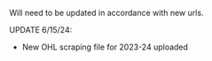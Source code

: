Will need to be updated in accordance with new urls.

UPDATE 6/15/24:
  - New OHL scraping file for 2023-24 uploaded
